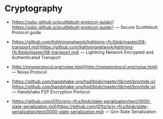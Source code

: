 # Cryptography

- [https://ssbc.github.io/scuttlebutt-protocol-guide/](https://ssbc.github.io/scuttlebutt-protocol-guide/) — Secure Scuttlebutt Protocol guide

- [https://github.com/lightningnetwork/lightning-rfc/blob/master/08-transport.md](https://github.com/lightningnetwork/lightning-rfc/blob/master/08-transport.md) — Lightning Network Encrypted and Authenticated Transport

- [http://noiseprotocol.org/noise.html](http://noiseprotocol.org/noise.html) — Noise Protocol

- [https://github.com/handshake-org/hsd/blob/master/lib/net/brontide.js](https://github.com/handshake-org/hsd/blob/master/lib/net/brontide.js) — Handshake P2P Encryption Protocol

- [https://github.com/j01tz/grin-rfcs/blob/slate-serialization/text/0000-slate-serialization.md](https://github.com/j01tz/grin-rfcs/blob/slate-serialization/text/0000-slate-serialization.md) — Grin Slate Serialization
